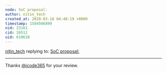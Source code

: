 ```yaml
---
node: SoC proposal: 
author: nitin_tech
created_at: 2020-03-18 04:48:19 +0000
timestamp: 1584506899
nid: 23161
cid: 26512
uid: 610628
---
```




[nitin_tech](../profile/nitin_tech) replying to: [SoC proposal: ](../notes/nitin_tech/03-17-2020/soc-proposal)

----
Thanks [@icode365](/profile/icode365) for your review.